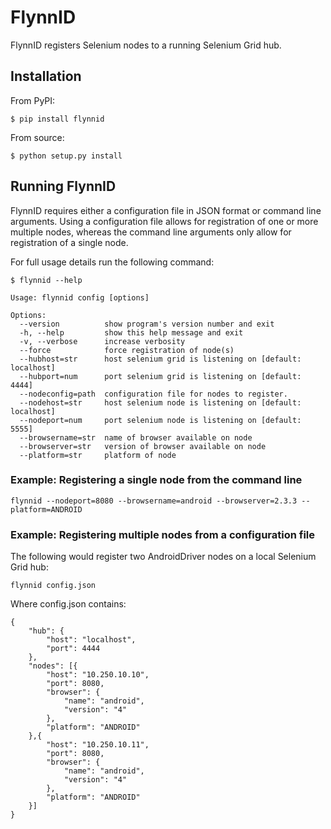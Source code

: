 FlynnID
=======

FlynnID registers Selenium nodes to a running Selenium Grid hub.

Installation
------------

From PyPI:

    $ pip install flynnid

From source:

    $ python setup.py install

Running FlynnID
---------------

FlynnID requires either a configuration file in JSON format or command line arguments. Using a configuration
file allows for registration of one or more multiple nodes, whereas the command line arguments only allow for
registration of a single node.

For full usage details run the following command:

    $ flynnid --help

    Usage: flynnid config [options]

    Options:
      --version          show program's version number and exit
      -h, --help         show this help message and exit
      -v, --verbose      increase verbosity
      --force            force registration of node(s)
      --hubhost=str      host selenium grid is listening on [default: localhost]
      --hubport=num      port selenium grid is listening on [default: 4444]
      --nodeconfig=path  configuration file for nodes to register.
      --nodehost=str     host selenium node is listening on [default: localhost]
      --nodeport=num     port selenium node is listening on [default: 5555]
      --browsername=str  name of browser available on node
      --browserver=str   version of browser available on node
      --platform=str     platform of node

### Example: Registering a single node from the command line

    flynnid --nodeport=8080 --browsername=android --browserver=2.3.3 --platform=ANDROID

### Example: Registering multiple nodes from a configuration file

The following would register two AndroidDriver nodes on a local Selenium Grid hub:

    flynnid config.json

Where config.json contains:

    {
        "hub": {
            "host": "localhost",
            "port": 4444
        },
        "nodes": [{
            "host": "10.250.10.10",
            "port": 8080,
            "browser": {
                "name": "android",
                "version": "4"
            },
            "platform": "ANDROID"
        },{
            "host": "10.250.10.11",
            "port": 8080,
            "browser": {
                "name": "android",
                "version": "4"
            },
            "platform": "ANDROID"
        }]
    }
